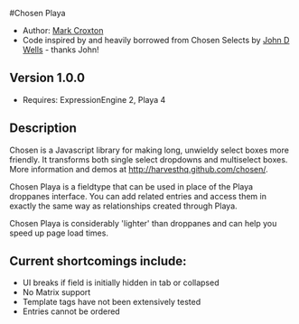 #Chosen Playa

* Author: [Mark Croxton](http://hallmark-design.co.uk/)
* Code inspired by and heavily borrowed from Chosen Selects by [John D Wells](https://github.com/johndwells/Chosen-Selects) - thanks John!

## Version 1.0.0

* Requires: ExpressionEngine 2, Playa 4

## Description

Chosen is a Javascript library for making long, unwieldy select boxes more friendly. It transforms both single select dropdowns and multiselect boxes. More information and demos at http://harvesthq.github.com/chosen/.

Chosen Playa is a fieldtype that can be used in place of the Playa droppanes interface. You can add related entries and access them in exactly the same way as relationships created through Playa.

Chosen Playa is considerably 'lighter' than droppanes and can help you speed up page load times.

## Current shortcomings include:

* UI breaks if field is initially hidden in tab or collapsed
* No Matrix support
* Template tags have not been extensively tested
* Entries cannot be ordered
    
